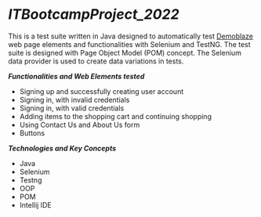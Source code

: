 # ***ITBootcampProject_2022***

This is a test suite written in Java designed to automatically test [Demoblaze](https://www.demoblaze.com/cart.html) web page elements and 
functionalities with Selenium and TestNG. The test suite is designed with Page Object Model (POM) concept. 
The Selenium data provider is used to create data variations in tests.

***Functionalities and Web Elements tested***

- Signing up and successfully creating user account
- Signing in, with invalid credentials
- Signing in, with valid credentials
- Adding items to the shopping cart and continuing shopping
- Using Contact Us and About Us form
- Buttons

***Technologies and Key Concepts***

- Java
- Selenium
- Testng
- OOP
- POM
- Intellij IDE
